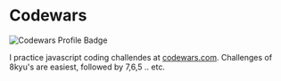 # Codewars
<img src="https://www.codewars.com/users/menuscreen/badges/large" alt="Codewars Profile Badge">

I practice javascript coding challendes at [codewars.com](https://www.codewars.com/users/menuscreen). Challenges of 8kyu's are easiest, followed by 7,6,5 .. etc.
